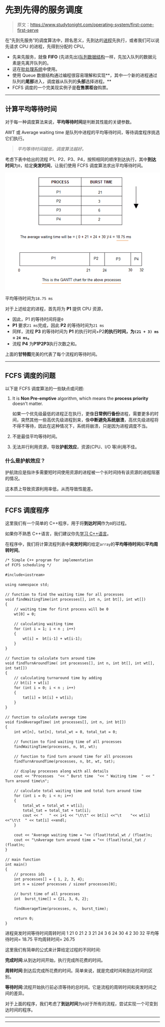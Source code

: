 # 先到先得的服务调度

> 原文：<https://www.studytonight.com/operating-system/first-come-first-serve>

在“先到先服务”的调度算法中，顾名思义，先到达的[进程](process-scheduling)先执行，或者我们可以说先请求 CPU 的进程，先得到分配的 CPU。

*   先来先服务，就像 **FIFO** (先进先出)[队列数据结构](queue-data-structure)一样，先加入队列的数据元素是先离开队列的。
*   这在[批处理系统](types-of-os)中使用。
*   使用 Queue 数据结构通过编程很容易理解和实现**，其中一个新的进程通过队列的**尾部**进入，调度器从队列的**头部**选择进程。**
*   FCFS 调度的一个完美现实例子是**在售票柜台**购票。

* * *

## 计算平均等待时间

对于每一种调度算法来说，**平均等待时间**是判断其性能的关键参数。

AWT 或 Average waiting time 是队列中进程的平均等待时间，等待调度程序挑选它们执行。

> *平均等待时间越低，调度算法越好。*

考虑下表中给出的流程 P1、P2、P3、P4，按照相同的顺序到达执行，其中**到达时间**为`0`，给定**突发时间**，让我们使用 FCFS 调度算法求出平均等待时间。

![First Come First Serve(FCFS) Scheduling](img/7df8c70827f9243acc7c38dc2457869b.png)

平均等待时间为`18.75 ms`

对于上述给定的进程，首先将为 **P1** 提供 CPU 资源，

*   因此，P1 的等待时间将是`0`
*   **P1** 要求`21 ms`完成，因此 **P2** 的等待时间为`21 ms`
*   同样，流程 **P3** 的等待时间为 **P1** 的执行时间+P2**的执行时间，为`(21 + 3) ms` = `24 ms`。**
*   流程 **P4** 为**P1****P2****P3**执行次数之和。

上面的**甘特图**完美的代表了每个流程的等待时间。

* * *

## FCFS 调度的问题

以下是 FCFS 调度算法的一些缺点或问题:

1.  It is **Non Pre-emptive** algorithm, which means the **process priority** doesn't matter.

    如果一个优先级最低的进程正在执行，更像**日常例行备份**进程，需要更多的时间，突然其他一些高优先级进程到来，像**中断避免系统崩溃**，高优先级进程将不得不等待，因此在这种情况下，系统将崩溃，只是因为进程调度不当。

2.  不是最佳平均等待时间。
3.  无法并行利用资源，导致**护航效应**，资源(CPU、I/O 等)利用不佳。

### 什么是护航效应？

护航效应是指许多需要短时间使用资源的进程被一个长时间持有该资源的进程阻塞的情况。

这本质上导致资源利用率低，从而导致性能差。

* * *

## FCFS 调度程序

这里我们有一个简单的 C++程序，用于将**到达时间**作为`0`的过程。

如果你不熟悉 C++语言，我们建议你先[学习 C++语言](/cpp/introduction-to-cpp)。

在程序中，我们将计算流程列表中**突发时间**的给定`array`的**平均等待时间**和**平均周转时间**。

```
/* Simple C++ program for implementation 
of FCFS scheduling */

#include<iostream>

using namespace std;

// function to find the waiting time for all processes
void findWaitingTime(int processes[], int n, int bt[], int wt[])
{
    // waiting time for first process will be 0
    wt[0] = 0;

    // calculating waiting time
    for (int i = 1; i < n ; i++)
    {
        wt[i] =  bt[i-1] + wt[i-1];
    }
}

// function to calculate turn around time
void findTurnAroundTime( int processes[], int n, int bt[], int wt[], int tat[])
{
    // calculating turnaround time by adding
    // bt[i] + wt[i]
    for (int i = 0; i < n ; i++)
    {
        tat[i] = bt[i] + wt[i];
    }
}

// function to calculate average time
void findAverageTime( int processes[], int n, int bt[])
{
    int wt[n], tat[n], total_wt = 0, total_tat = 0;

    // function to find waiting time of all processes
    findWaitingTime(processes, n, bt, wt);

    // function to find turn around time for all processes
    findTurnAroundTime(processes, n, bt, wt, tat);

    // display processes along with all details
    cout << "Processes  "<< " Burst time  "<< " Waiting time  " << " Turn around time\n";

    // calculate total waiting time and total turn around time
    for (int i = 0; i < n; i++)
    {
        total_wt = total_wt + wt[i];
        total_tat = total_tat + tat[i];
        cout << "   " << i+1 << "\t\t" << bt[i] <<"\t    "<< wt[i] <<"\t\t  " << tat[i] <<endl;
    }

    cout << "Average waiting time = "<< (float)total_wt / (float)n;
    cout << "\nAverage turn around time = "<< (float)total_tat / (float)n;
}

// main function
int main()
{
    // process ids
    int processes[] = { 1, 2, 3, 4};
    int n = sizeof processes / sizeof processes[0];

    // burst time of all processes
    int  burst_time[] = {21, 3, 6, 2};

    findAverageTime(processes, n,  burst_time);

    return 0;
}
```

进程突发时间等待时间周转时间 1 21 0 21 2 3 21 24 3 6 24 30 4 2 30 32 平均等待时间= 18.75 平均周转时间= 26.75

这里我们有简单的公式来计算给定过程的不同时间:

**完成时间**:从到达时间开始，执行完成所花费的时间。

**周转时间**:到达后完成所花费的时间。简单来说，就是完成时间和到达时间的区别。

**等待时间**:流程开始执行前必须等待的总时间。它是流程的周转时间和突发时间之间的差异。

对于上面的程序，我们考虑了**到达时间**为`0`对于所有的流程，尝试实现一个可变到达时间的程序。

* * *

* * *